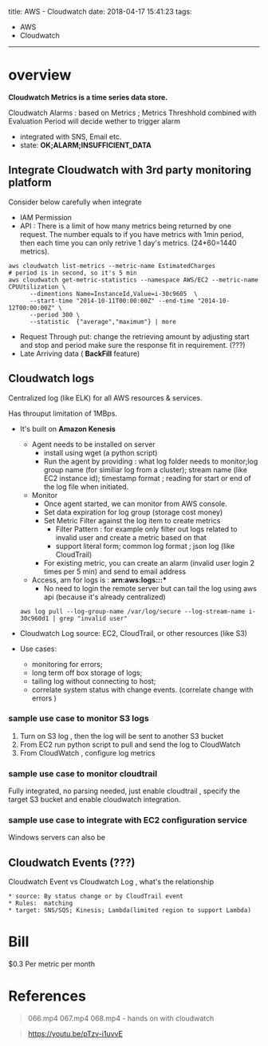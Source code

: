 title: AWS - Cloudwatch
date: 2018-04-17 15:41:23
tags:
- AWS
- Cloudwatch
---

# overview

__Cloudwatch Metrics is a time series data store.__

Cloudwatch Alarms : based on Metrics ; Metrics Threshhold combined with Evaluation Period will decide wether to trigger alarm
  * integrated with SNS, Email etc.
  * state: __OK;ALARM;INSUFFICIENT_DATA__



## Integrate Cloudwatch with 3rd party monitoring platform

Consider below carefully when integrate

* IAM Permission
* API :  There is a limit of how many metrics being returned by one request. The number equals to if you have metrics with 1min period, then each time you can only retrive 1 day's metrics. (24*60=1440 metrics).

```shell
aws cloudwatch list-metrics --metric-name EstimatedCharges
# period is in second, so it's 5 min
aws cloudwatch get-metric-statistics --namespace AWS/EC2 --metric-name CPUUtilization \
      --dimentions Name=InstanceId,Value=i-30c9605  \
      --start-time "2014-10-11T00:00:00Z" --end-time "2014-10-12T00:00:00Z" \
      --period 300 \
      --statistic  {"average","maximum"} | more
```

* Request Through put: change the retrieving amount by adjusting start and stop and period make sure the response fit in requirement. (???)
* Late Arriving data ( __BackFill__ feature)



## Cloudwatch logs

Centralized log (like ELK) for all AWS resources & services.

Has throuput limitation of 1MBps.

* It's built on __Amazon Kenesis__
  * Agent needs to be installed on server
    * install using wget (a python script)
    * Run the agent by providing : what log folder needs to monitor;log group name (for similiar log from a cluster); stream name (like EC2 instance id); timestamp format ; reading for start or end of the log file when initiated.
  * Monitor
    * Once agent started, we can monitor from AWS console.
    * Set data expiration for log group (storage cost money)
    * Set Metric Filter against the log item to create metrics
      * Filter Pattern : for example only filter out logs related to invalid user and create a metric based on that
      * support literal form; common log format ; json log (like CloudTrail)
    * For existing metric, you can create an alarm (invalid user login 2 times per 5 min) and send to email address
  * Access, arn for logs is : __arn:aws:logs:*:*:*__
    * No need to login the remote server but can tail the log using aws api (because it's already centralized)
  ```
  aws log pull --log-group-name /var/log/secure --log-stream-name i-30c960d1 | grep "invalid user"
  ```

* Cloudwatch Log source: EC2, CloudTrail, or other resources (like S3)
* Use cases:
  * monitoring for errors;
  * long term off box storage of logs;
  * tailing log without connecting to host;
  * correlate system status with change events. (correlate change with errors )


### sample use case to monitor S3 logs

1) Turn on S3 log , then the log will be sent to another S3 bucket
2) From EC2 run python script to pull and send the log to CloudWatch
3) From CloudWatch , configure log metrics

### sample use case to monitor cloudtrail

Fully integrated, no parsing needed, just enable cloudtrail , specify the target S3 bucket and enable cloudwatch integration.


### sample use case to integrate with EC2 configuration service

Windows servers can also be


## Cloudwatch Events (???)

Cloudwatch Event vs Cloudwatch Log , what's the relationship

    * source: By status change or by CloudTrail event
    * Rules:  matching
    * target: SNS/SQS; Kinesis; Lambda(limited region to support Lambda)

# Bill

$0.3 Per metric per month

# References

> 066.mp4 067.mp4
> 068.mp4 - hands on with cloudwatch

> https://youtu.be/pTzv-i1uvvE
